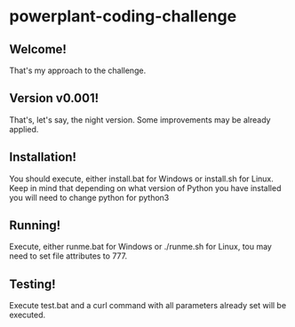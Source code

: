 # powerplant-coding-challenge

## Welcome!

That's my approach to the challenge.

## Version v0.001!

That's, let's say, the night version. Some improvements may be already applied.

## Installation!

You should execute, either install.bat for Windows or install.sh for Linux.
Keep in mind that depending on what version of Python you have installed you will need to change python for python3

## Running!

Execute, either runme.bat for Windows or ./runme.sh for Linux, tou may need to set file attributes to 777. 

## Testing!

Execute test.bat and a curl command with all parameters already set will be executed.